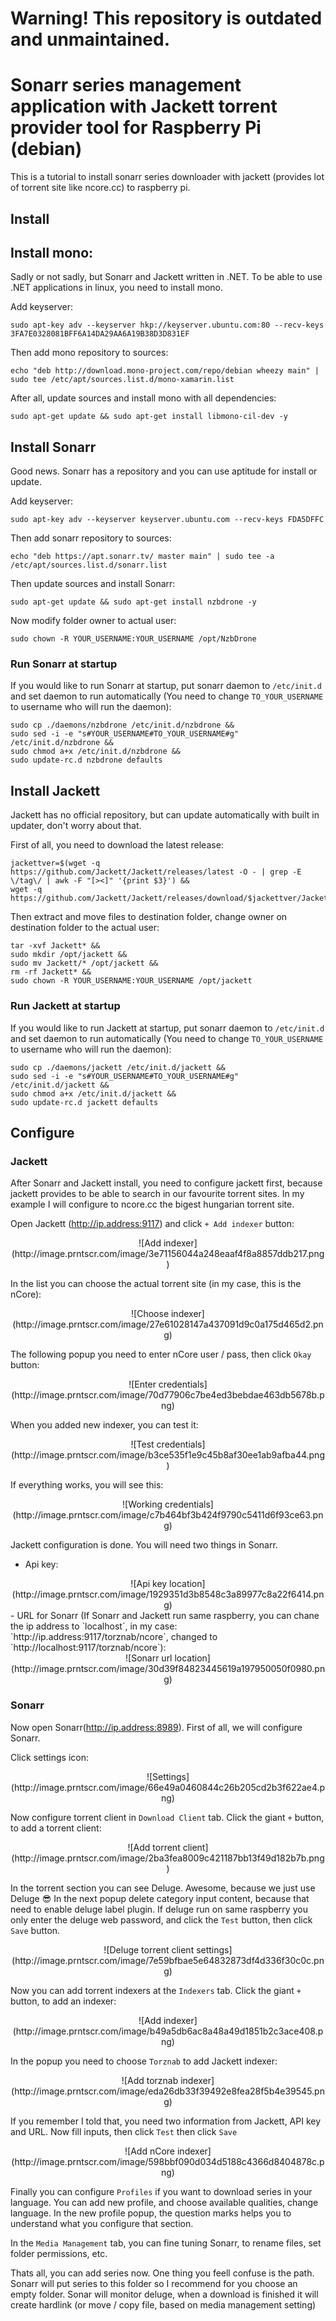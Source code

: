 # Warning! This repository is outdated and unmaintained.

# Sonarr series management application with Jackett torrent provider tool for Raspberry Pi (debian)
This is a tutorial to install sonarr series downloader with jackett (provides lot of torrent site like ncore.cc) to raspberry pi.

## Install

## Install mono:

Sadly or not sadly, but Sonarr and Jackett written in .NET. To be able to use .NET applications in linux, you need to install mono.

Add keyserver:

```shell
sudo apt-key adv --keyserver hkp://keyserver.ubuntu.com:80 --recv-keys 3FA7E0328081BFF6A14DA29AA6A19B38D3D831EF
```

Then add mono repository to sources:

```shell
echo "deb http://download.mono-project.com/repo/debian wheezy main" | sudo tee /etc/apt/sources.list.d/mono-xamarin.list
```

After all, update sources and install mono with all dependencies:

```shell
sudo apt-get update && sudo apt-get install libmono-cil-dev -y
```

## Install Sonarr

Good news. Sonarr has a repository and you can use aptitude for install or update.

Add keyserver:

```shell
sudo apt-key adv --keyserver keyserver.ubuntu.com --recv-keys FDA5DFFC
```

Then add sonarr repository to sources:

```shell
echo "deb https://apt.sonarr.tv/ master main" | sudo tee -a /etc/apt/sources.list.d/sonarr.list
```

Then update sources and install Sonarr:

```shell
sudo apt-get update && sudo apt-get install nzbdrone -y
```

Now modify folder owner to actual user:

```shell
sudo chown -R YOUR_USERNAME:YOUR_USERNAME /opt/NzbDrone
```

### Run Sonarr at startup

If you would like to run Sonarr at startup, put sonarr daemon to `/etc/init.d` and set daemon to run automatically (You need to change `TO_YOUR_USERNAME` to username who will run the daemon):

```shell
sudo cp ./daemons/nzbdrone /etc/init.d/nzbdrone &&
sudo sed -i -e "s#YOUR_USERNAME#TO_YOUR_USERNAME#g" /etc/init.d/nzbdrone &&
sudo chmod a+x /etc/init.d/nzbdrone &&
sudo update-rc.d nzbdrone defaults
```

## Install Jackett

Jackett has no official repository, but can update automatically with built in updater, don't worry about that.

First of all, you need to download the latest release:

```shell
jackettver=$(wget -q https://github.com/Jackett/Jackett/releases/latest -O - | grep -E \/tag\/ | awk -F "[><]" '{print $3}') &&
wget -q https://github.com/Jackett/Jackett/releases/download/$jackettver/Jackett.Binaries.Mono.tar.gz
```

Then extract and move files to destination folder, change owner on destination folder to the actual user:

```shell
tar -xvf Jackett* &&
sudo mkdir /opt/jackett &&
sudo mv Jackett/* /opt/jackett &&
rm -rf Jackett* &&
sudo chown -R YOUR_USERNAME:YOUR_USERNAME /opt/jackett
```

### Run Jackett at startup

If you would like to run Jackett at startup, put sonarr daemon to `/etc/init.d` and set daemon to run automatically (You need to change `TO_YOUR_USERNAME` to username who will run the daemon):

```shell
sudo cp ./daemons/jackett /etc/init.d/jackett &&
sudo sed -i -e "s#YOUR_USERNAME#TO_YOUR_USERNAME#g" /etc/init.d/jackett &&
sudo chmod a+x /etc/init.d/jackett &&
sudo update-rc.d jackett defaults
```

## Configure

### Jackett

After Sonarr and Jackett install, you need to configure jackett first, because jackett provides to be able to search in our favourite torrent sites. In my example I will configure to ncore.cc the bigest hungarian torrent site. 

Open Jackett (http://ip.address:9117) and click `+ Add indexer` button:
<center>![Add indexer](http://image.prntscr.com/image/3e71156044a248eaaf4f8a8857ddb217.png)</center>

In the list you can choose the actual torrent site (in my case, this is the nCore):
<center>![Choose indexer](http://image.prntscr.com/image/27e61028147a437091d9c0a175d465d2.png)</center>

The following popup you need to enter nCore user / pass, then click `Okay` button:
<center>![Enter credentials](http://image.prntscr.com/image/70d77906c7be4ed3bebdae463db5678b.png)</center>

When you added new indexer, you can test it:
<center>![Test credentials](http://image.prntscr.com/image/b3ce535f1e9c45b8af30ee1ab9afba44.png)</center>

If everything works, you will see this:
<center>![Working credentials](http://image.prntscr.com/image/c7b464bf3b424f9790c5411d6f93ce63.png)</center>

Jackett configuration is done. You will need two things in Sonarr.
 - Api key:
 <center>![Api key location](http://image.prntscr.com/image/1929351d3b8548c3a89977c8a22f6414.png)</center>
 - URL for Sonarr (If Sonarr and Jackett run same raspberry, you can chane the ip address to `localhost`, in my case: `http://ip.address:9117/torznab/ncore`, changed to `http://localhost:9117/torznab/ncore`):
 <center>![Sonarr url location](http://image.prntscr.com/image/30d39f84823445619a197950050f0980.png)</center>

### Sonarr

Now open Sonarr(http://ip.address:8989). First of all, we will configure Sonarr.

Click settings icon:
<center>![Settings](http://image.prntscr.com/image/66e49a0460844c26b205cd2b3f622ae4.png)</center>

Now configure torrent client in `Download Client` tab. Click the giant `+` button, to add a torrent client:
<center>![Add torrent client](http://image.prntscr.com/image/2ba3fea8009c421187bb13f49d182b7b.png)</center>

In the torrent section you can see Deluge. Awesome, because we just use Deluge :sunglasses:
In the next popup delete category input content, because that need to enable deluge label plugin. If deluge run on same raspberry you only enter the deluge web password, and click the `Test` button, then click `Save` button.
<center>![Deluge torrent client settings](http://image.prntscr.com/image/7e59bfbae5e64832873df4d336f30c0c.png)</center>

Now you can add torrent indexers at the `Indexers` tab. Click the giant `+` button, to add an indexer:
<center>![Add indexer](http://image.prntscr.com/image/b49a5db6ac8a48a49d1851b2c3ace408.png)</center>

In the popup you need to choose `Torznab` to add Jackett indexer:
<center>![Add torznab indexer](http://image.prntscr.com/image/eda26db33f39492e8fea28f5b4e39545.png)</center>

If you remember I told that, you need two information from Jackett, API key and URL. Now fill inputs, then click `Test` then click `Save`
<center>![Add nCore indexer](http://image.prntscr.com/image/598bbf090d034d5188c4366d8404878c.png)</center>

Finally you can configure `Profiles` if you want to download series in your language. You can add new profile, and choose available qualities, change language. In the new profile popup, the question marks helps you to understand what you configure that section.

In the `Media Management` tab, you can fine tuning Sonarr, to rename files, set folder permissions, etc.

Thats all, you can add series now. One thing you feell confuse is the path. Sonarr will put series to this folder so I recommend for you choose an empty folder. Sonar will monitor deluge, when a download is finished it will create hardlink (or move / copy file, based on media management setting)
